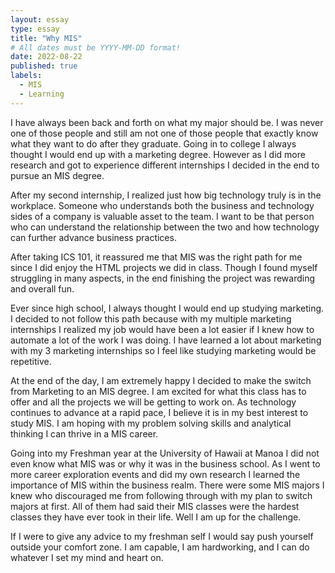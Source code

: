 ```yaml
---
layout: essay
type: essay
title: "Why MIS"
# All dates must be YYYY-MM-DD format!
date: 2022-08-22
published: true
labels:
  - MIS
  - Learning
---
```




I have always been back and forth on what my major should be. I was never one of those people and still am not one of those people that exactly know what they want to do after they graduate. Going in to college I always thought I would end up with a marketing degree. However as I did more research and got to experience different internships I decided in the end to pursue an MIS degree. 

After my second internship, I realized just how big technology truly is in the workplace. Someone who understands both the business and technology sides of a company is valuable asset to the team. I want to be that person who can understand the relationship between the two and how technology can further advance business practices. 

After taking ICS 101, it reassured me that MIS was the right path for me since I did enjoy the HTML projects we did in class. Though I found myself struggling in many aspects, in the end finishing the project was rewarding and overall fun.

Ever since high school, I always thought I would end up studying marketing. I decided to not follow this path because with my multiple marketing internships I realized my job would have been a lot easier if I knew how to automate a lot of the work I was doing. I have learned a lot about marketing with my 3 marketing internships so I feel like studying marketing would be repetitive. 

At the end of the day, I am extremely happy I decided to make the switch from Marketing to an MIS degree. I am excited for what this class has to offer and all the projects we will be getting to work on. As technology continues to advance at a rapid pace, I believe it is in my best interest to study MIS. I am hoping with my problem solving skills and analytical thinking I can thrive in a MIS career. 

Going into my Freshman year at the University of Hawaii at Manoa I did not even know what MIS was or why it was in the business school. As I went to more career exploration events and did my own research I learned the importance of MIS within the business realm. There were some MIS majors I knew who discouraged me from following through with my plan to switch majors at first. All of them had said their MIS classes were the hardest classes they have ever took in their life. Well I am up for the challenge.

If I were to give any advice to my freshman self I would say push yourself outside your comfort zone. I am capable, I am hardworking, and I can do whatever I set my mind and heart on. 
